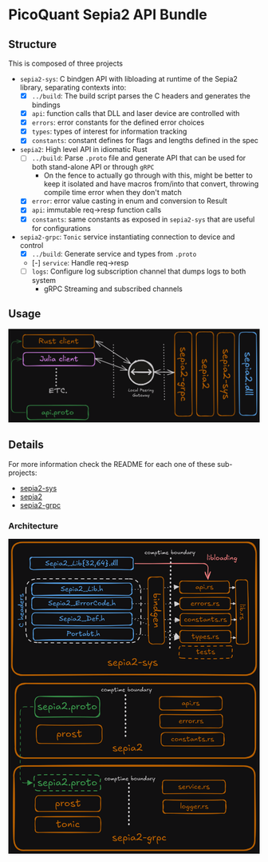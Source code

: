 # PicoQuant Sepia2 API Bundle

## Structure

This is composed of three projects
- `sepia2-sys`: C bindgen API with libloading at runtime of the Sepia2 library,
  separating contexts into:
    - [X] `../build`: The build script parses the C headers and generates the
    bindings
    - [X] `api`: function calls that DLL and laser device are controlled with
    - [X] `errors`: error constants for the defined error choices
    - [X] `types`: types of interest for information tracking
    - [X] `constants`: constant defines for flags and lengths defined in the spec
- `sepia2`: High level API in idiomatic Rust
    - [ ] `../build`: Parse `.proto` file and generate API that can be used for both
      stand-alone API or through `gRPC`
      - On the fence to actually go through with this, might be better to keep
      it isolated and have macros from/into that convert, throwing compile time
      error when they don't match
    - [X] `error`: error value casting in enum and conversion to Result
    - [X] `api`: immutable req->resp function calls
    - [X] `constants`: same constants as exposed in `sepia2-sys` that are useful for
      configurations
- `sepia2-grpc`: `Tonic` service instantiating connection to device and control
    - [X] `../build`: Generate service and types from `.proto`
    - [-] `service`: Handle req->resp
    - [ ] `logs`: Configure log subscription channel that dumps logs to both system
        - gRPC Streaming and subscribed channels


## Usage

![alt text](./img/sepia2-grpc-usage-dark.excalidraw.png "Sepia2 gRPC usage")

## Details

For more information check the README for each one of these sub-projects:
- [sepia2-sys](./sepia2-sys)
- [sepia2](./sepia2)
- [sepia2-grpc](./sepia2-grpc)

### Architecture

![alt text](./img/arch-dark.excalidraw.png "Sepia2 API + gRPC architecture")
